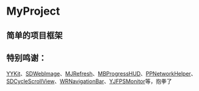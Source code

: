 # MyProject
## 简单的项目框架
特别鸣谢：
-------
[YYKit](https://github.com/ibireme/YYKit)、[SDWebImage](https://github.com/rs/SDWebImage)、[MJRefresh](https://github.com/CoderMJLee/MJRefresh)、[MBProgressHUD](https://github.com/jdg/MBProgressHUD)、[PPNetworkHelper](https://github.com/jkpang/PPNetworkHelper)、[SDCycleScrollView](https://github.com/gsdios/SDCycleScrollView)、[WRNavigationBar](https://github.com/wangrui460/WRNavigationBar)、[YJFPSMonitor](https://github.com/liuyingjieyeah/YJFPSMonitor)等，抱拳了
